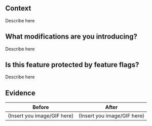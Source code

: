 ## Context

Describe here

## What modifications are you introducing?

Describe here

## Is this feature protected by feature flags?

Describe here

## Evidence

| Before | After |
|---|---|
| (Insert you image/GIF here) | (Insert you image/GIF here) |
